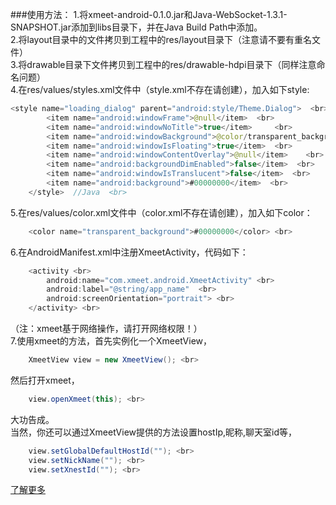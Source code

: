 ###使用方法：
1.将xmeet-android-0.1.0.jar和Java-WebSocket-1.3.1-SNAPSHOT.jar添加到libs目录下，并在Java Build Path中添加。 <br>
2.将layout目录中的文件拷贝到工程中的res/layout目录下（注意请不要有重名文件） <br>
3.将drawable目录下文件拷贝到工程中的res/drawable-hdpi目录下（同样注意命名问题） <br>
4.在res/values/styles.xml文件中（style.xml不存在请创建），加入如下style:<br>

```Java
<style name="loading_dialog" parent="android:style/Theme.Dialog">  <br>
        <item name="android:windowFrame">@null</item>  <br>
        <item name="android:windowNoTitle">true</item>     <br>
        <item name="android:windowBackground">@color/transparent_background</item>  <br>
        <item name="android:windowIsFloating">true</item>  <br>
        <item name="android:windowContentOverlay">@null</item>    <br>
        <item name="android:backgroundDimEnabled">false</item>  <br>
        <item name="android:windowIsTranslucent">false</item>  <br>
        <item name="android:background">#00000000</item>  <br>
    </style>  //Java  <br>
```
5.在res/values/color.xml文件中（color.xml不存在请创建），加入如下color： <br>
```Java
	<color name="transparent_background">#00000000</color> <br>
```
6.在AndroidManifest.xml中注册XmeetActivity，代码如下： <br>
```Java
	<activity <br>
        android:name="com.xmeet.android.XmeetActivity" <br>
        android:label="@string/app_name"  <br>
        android:screenOrientation="portrait"> <br>
    </activity> <br>
```
（注：xmeet基于网络操作，请打开网络权限！） <br>
7.使用xmeet的方法，首先实例化一个XmeetView， <br>
```Java
	XmeetView view = new XmeetView(); <br>
```
然后打开xmeet， <br>
```Java
	view.openXmeet(this); <br>
```
大功告成。 <br>
当然，你还可以通过XmeetView提供的方法设置hostIp,昵称,聊天室id等， <br>
```Java
	view.setGlobalDefaultHostId(""); <br>
	view.setNickName(""); <br>
	view.setXnestId(""); <br>
```
[了解更多](http://meet.xpro.im)